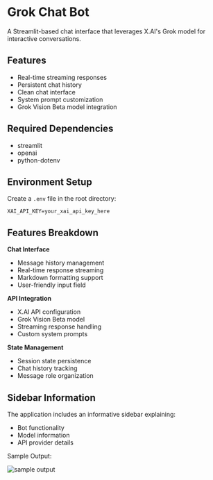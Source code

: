 # Grok Chat Bot

A Streamlit-based chat interface that leverages X.AI's Grok model for interactive conversations.

## Features

- Real-time streaming responses
- Persistent chat history
- Clean chat interface
- System prompt customization
- Grok Vision Beta model integration

## Required Dependencies

- streamlit
- openai
- python-dotenv

## Environment Setup

Create a `.env` file in the root directory:

```plaintext
XAI_API_KEY=your_xai_api_key_here
```


## Features Breakdown

**Chat Interface**
- Message history management
- Real-time response streaming
- Markdown formatting support
- User-friendly input field

**API Integration**
- X.AI API configuration
- Grok Vision Beta model
- Streaming response handling
- Custom system prompts

**State Management**
- Session state persistence
- Chat history tracking
- Message role organization

## Sidebar Information

The application includes an informative sidebar explaining:
- Bot functionality
- Model information
- API provider details

Sample Output:

![sample output](https://github.com/user-attachments/assets/6517b791-4c71-437a-9cf9-d720dfe902bc)
